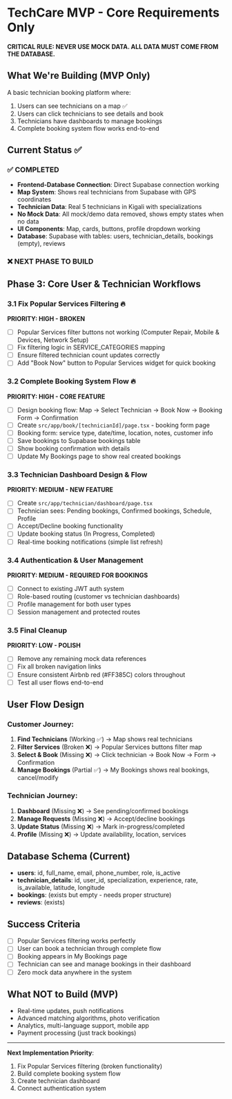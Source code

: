 # TechCare MVP - Core Requirements Only

**CRITICAL RULE: NEVER USE MOCK DATA. ALL DATA MUST COME FROM THE DATABASE.**

## What We're Building (MVP Only)

A basic technician booking platform where:
1. Users can see technicians on a map ✅
2. Users can click technicians to see details and book
3. Technicians have dashboards to manage bookings  
4. Complete booking system flow works end-to-end

## Current Status ✅

### ✅ COMPLETED
- **Frontend-Database Connection**: Direct Supabase connection working
- **Map System**: Shows real technicians from Supabase with GPS coordinates
- **Technician Data**: Real 5 technicians in Kigali with specializations
- **No Mock Data**: All mock/demo data removed, shows empty states when no data
- **UI Components**: Map, cards, buttons, profile dropdown working
- **Database**: Supabase with tables: users, technician_details, bookings (empty), reviews

### ❌ NEXT PHASE TO BUILD

## Phase 3: Core User & Technician Workflows

### 3.1 Fix Popular Services Filtering 🔥
**PRIORITY: HIGH - BROKEN**
- [ ] Popular Services filter buttons not working (Computer Repair, Mobile & Devices, Network Setup)
- [ ] Fix filtering logic in SERVICE_CATEGORIES mapping
- [ ] Ensure filtered technician count updates correctly
- [ ] Add "Book Now" button to Popular Services widget for quick booking

### 3.2 Complete Booking System Flow 🔥  
**PRIORITY: HIGH - CORE FEATURE**
- [ ] Design booking flow: Map → Select Technician → Book Now → Booking Form → Confirmation
- [ ] Create `src/app/book/[technicianId]/page.tsx` - booking form page
- [ ] Booking form: service type, date/time, location, notes, customer info
- [ ] Save bookings to Supabase bookings table
- [ ] Show booking confirmation with details
- [ ] Update My Bookings page to show real created bookings

### 3.3 Technician Dashboard Design & Flow
**PRIORITY: MEDIUM - NEW FEATURE**
- [ ] Create `src/app/technician/dashboard/page.tsx`
- [ ] Technician sees: Pending bookings, Confirmed bookings, Schedule, Profile
- [ ] Accept/Decline booking functionality
- [ ] Update booking status (In Progress, Completed)
- [ ] Real-time booking notifications (simple list refresh)

### 3.4 Authentication & User Management
**PRIORITY: MEDIUM - REQUIRED FOR BOOKINGS**
- [ ] Connect to existing JWT auth system
- [ ] Role-based routing (customer vs technician dashboards)
- [ ] Profile management for both user types
- [ ] Session management and protected routes

### 3.5 Final Cleanup
**PRIORITY: LOW - POLISH**
- [ ] Remove any remaining mock data references
- [ ] Fix all broken navigation links
- [ ] Ensure consistent Airbnb red (#FF385C) colors throughout
- [ ] Test all user flows end-to-end

## User Flow Design

### Customer Journey:
1. **Find Technicians** (Working ✅) → Map shows real technicians  
2. **Filter Services** (Broken ❌) → Popular Services buttons filter map
3. **Select & Book** (Missing ❌) → Click technician → Book Now → Form → Confirmation
4. **Manage Bookings** (Partial ✅) → My Bookings shows real bookings, cancel/modify

### Technician Journey:
1. **Dashboard** (Missing ❌) → See pending/confirmed bookings
2. **Manage Requests** (Missing ❌) → Accept/decline bookings  
3. **Update Status** (Missing ❌) → Mark in-progress/completed
4. **Profile** (Missing ❌) → Update availability, location, services

## Database Schema (Current)
- **users**: id, full_name, email, phone_number, role, is_active
- **technician_details**: id, user_id, specialization, experience, rate, is_available, latitude, longitude  
- **bookings**: (exists but empty - needs proper structure)
- **reviews**: (exists)

## Success Criteria
- [ ] Popular Services filtering works perfectly
- [ ] User can book a technician through complete flow
- [ ] Booking appears in My Bookings page  
- [ ] Technician can see and manage bookings in their dashboard
- [ ] Zero mock data anywhere in the system

## What NOT to Build (MVP)
- Real-time updates, push notifications
- Advanced matching algorithms, photo verification
- Analytics, multi-language support, mobile app
- Payment processing (just track bookings)

---

**Next Implementation Priority**: 
1. Fix Popular Services filtering (broken functionality)
2. Build complete booking system flow  
3. Create technician dashboard
4. Connect authentication system